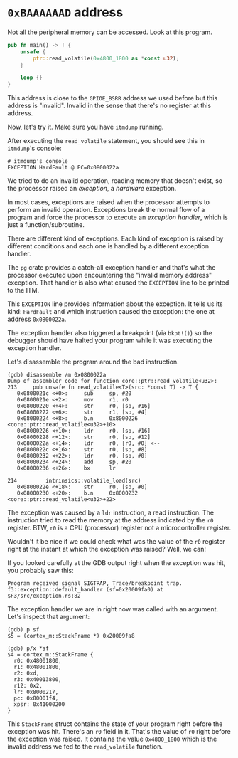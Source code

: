 # `0xBAAAAAAD` address

Not all the peripheral memory can be accessed. Look at this program.

``` rust
pub fn main() -> ! {
    unsafe {
        ptr::read_volatile(0x4800_1800 as *const u32);
    }

    loop {}
}
```

This address is close to the `GPIOE_BSRR` address we used before but this
address is "invalid". Invalid in the sense that there's no register at this
address.

Now, let's try it. Make sure you have `itmdump` running.

After executing the `read_volatile` statement, you should see this in
`itmdump`'s console:

```
# itmdump's console
EXCEPTION HardFault @ PC=0x0800022a
```

We tried to do an invalid operation, reading memory that doesn't exist, so the
processor raised an *exception*, a *hardware* exception.

In most cases, exceptions are raised when the processor attempts to perform an
invalid operation. Exceptions break the normal flow of a program and force the
processor to execute an *exception handler*, which is just a
function/subroutine.

There are different kind of exceptions. Each kind of exception is raised by
different conditions and each one is handled by a different exception handler.

The `pg` crate provides a catch-all exception handler and that's what the
processor executed upon encountering the "invalid memory address" exception.
That handler is also what caused the `EXCEPTION` line to be printed to the ITM.

This `EXCEPTION` line provides information about the exception. It tells us its
kind: `HardFault` and which instruction caused the exception: the one at address
`0x0800022a`.

The exception handler also triggered a breakpoint (via `bkpt!()`) so the
debugger should have halted your program while it was executing the exception
handler.

Let's disassemble the program around the bad instruction.

```
(gdb) disassemble /m 0x0800022a
Dump of assembler code for function core::ptr::read_volatile<u32>:
213     pub unsafe fn read_volatile<T>(src: *const T) -> T {
   0x0800021c <+0>:     sub     sp, #20
   0x0800021e <+2>:     mov     r1, r0
   0x08000220 <+4>:     str     r0, [sp, #16]
   0x08000222 <+6>:     str     r1, [sp, #4]
   0x08000224 <+8>:     b.n     0x8000226 <core::ptr::read_volatile<u32>+10>
   0x08000226 <+10>:    ldr     r0, [sp, #16]
   0x08000228 <+12>:    str     r0, [sp, #12]
   0x0800022a <+14>:    ldr     r0, [r0, #0] <--
   0x0800022c <+16>:    str     r0, [sp, #8]
   0x08000232 <+22>:    ldr     r0, [sp, #0]
   0x08000234 <+24>:    add     sp, #20
   0x08000236 <+26>:    bx      lr

214         intrinsics::volatile_load(src)
   0x0800022e <+18>:    str     r0, [sp, #0]
   0x08000230 <+20>:    b.n     0x8000232 <core::ptr::read_volatile<u32>+22>
```

The exception was caused by a `ldr` instruction, a read instruction. The
instruction tried to read the memory at the address indicated by the `r0`
register. BTW, `r0` is a CPU (processor) register not a microcontroller
register.

Wouldn't it be nice if we could check what was the value of the `r0` register
right at the instant at which the exception was raised? Well, we can!

If you looked carefully at the GDB output right when the exception was hit, you
probably saw this:

```
Program received signal SIGTRAP, Trace/breakpoint trap.
f3::exception::default_handler (sf=0x20009fa0) at $F3/src/exception.rs:82
```

The exception handler we are in right now was called with an argument. Let's
inspect that argument:

```
(gdb) p sf
$5 = (cortex_m::StackFrame *) 0x20009fa8

(gdb) p/x *sf
$4 = cortex_m::StackFrame {
  r0: 0x48001800,
  r1: 0x48001800,
  r2: 0xd,
  r3: 0x40013800,
  r12: 0x2,
  lr: 0x8000217,
  pc: 0x80001f4,
  xpsr: 0x41000200
}
```

This `StackFrame` struct contains the state of your program right before the
exception was hit. There's an `r0` field in it. That's the value of `r0` right
before the exception was raised. It contains the value `0x4800_1800` which is
the invalid address we fed to the `read_volatile` function.
